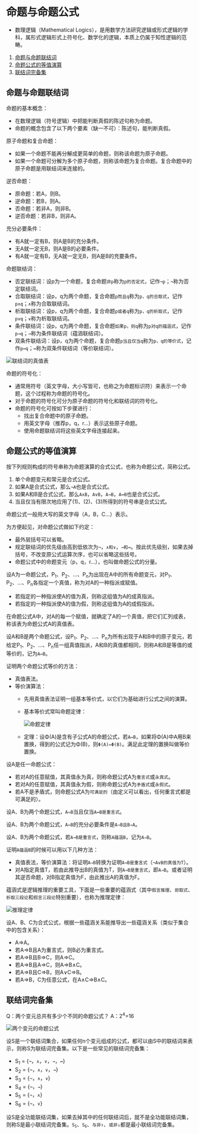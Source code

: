 # 命题与命题公式

*   数理逻辑（Mathematical Logics），是用数学方法研究逻辑或形式逻辑的学科，属形式逻辑形式上符号化、数学化的逻辑，本质上仍属于知性逻辑的范畴。

1.  [命题与命题联结词](#命题与命题联结词)
2.  [命题公式的等值演算](#命题公式的等值演算)
3.  [联结词完备集](#联结词完备集)

## 命题与命题联结词

命题的基本概念：

*   在数理逻辑（符号逻辑）中把能判断真假的陈述句称为命题。
*   命题的概念包含了以下两个要素（缺一不可）：陈述句，能判断真假。

原子命题和复合命题：

*   如果一个命题不能再分解成更简单的命题，则称该命题为原子命题。
*   如果一个命题可分解为多个原子命题，则称该命题为复合命题。复合命题中的原子命题是用联结词来连接的。

逆否命题：

*   原命题：若A，则B。
*   逆命题：若B，则A。
*   否命题：若非A，则非B。
*   逆否命题：若非B，则非A。

充分必要条件：

*   有A就一定有B，则A是B的充分条件。
*   无A就一定无B，则A是B的必要条件。
*   有A就一定有B，无A就一定无B，则A是B的充要条件。

命题联结词：

*   否定联结词：设p为一个命题，复合命题`非p`称为`p的否定式`，记作`¬p`；`¬`称为否定联结词。
*   合取联结词：设p，q为两个命题，复合命题`p而且q`称为`p，q的合取式`，记作`p∧q`；`∧`称为合取联结词。
*   析取联结词：设p，q为两个命题，复合命题`p或者q`称为`p，q的析取式`，记作`p∨q`；`∨`称为析取联结词。
*   条件联结词：设p，q为两个命题，复合命题`如果p，则q`称为`p对q的蕴涵式`，记作`p→q`；`→`称为条件联结词（蕴涵联结词）。
*   双条件联结词：设p，q为两个命题，复合命题`p当且仅当q`称为`p，q的等价式`，记作`p↔q`；`↔`称为双条件联结词（等价联结词）。

![联结词的真值表](resources/truth_table_of_connectives.png)

命题的符号化：

*   通常用符号（英文字母，大小写皆可，也称之为命题标识符）来表示一个命题，这个过程称为命题的符号化。
*   对于命题的符号化可分为原子命题的符号化和联结词的符号化。
*   命题的符号化可按如下步骤进行：
    *   找出复合命题中的原子命题。
    *   用英文字母（推荐p，q，r...）表示这些原子命题。
    *   使用命题联结词将这些英文字母连接起来。

## 命题公式的等值演算

按下列规则构成的符号串称为命题演算的合式公式，也称为命题公式，简称公式。

1.  单个命题变元和常元是合式公式。
2.  如果A是合式公式，那么`¬A`也是合式公式。
3.  如果A和B是合式公式，那么`A∧B`，`A∨B`，`A→B`，`A↔B`也是合式公式。
4.  当且仅当有限次地应用了(1)、(2)、(3)所得到的符号串是合式公式。

命题公式一般用大写的英文字母（A，B，C...）表示。

为方便起见，对命题公式做如下约定：

*   最外层括号可以省略。
*   规定联结词的优先级由高到低依次为`¬`，`∧和∨`，`→和↔`。按此优先级别，如果去掉括号，不改变原公式运算次序，也可以省略这些括号。
*   命题公式中的命题变元（p，q，r...），也叫做命题公式的分量。

设A为一命题公式，P<sub>1</sub>、P<sub>2</sub>、...、P<sub>n</sub>为出现在A中的所有命题变元，对P<sub>1</sub>、P<sub>2</sub>、...、P<sub>n</sub>各指定一个真值，称为对A的一种指派或赋值。

*   若指定的一种指派使A的值为真，则称这组值为A的成真指派。
*   若指定的一种指派使A的值为假，则称这组值为A的成假指派。

在命题公式A中，对A的每一个赋值，就确定了A的一个真值，把它们汇列成表，称该表为命题公式A的真值表。

设A和B是两个命题公式，设P<sub>1</sub>、P<sub>2</sub>、...、P<sub>n</sub>为所有出现于A和B中的原子变元，若给定P<sub>1</sub>、P<sub>2</sub>、...、P<sub>n</sub>任一组真值指派，A和B的真值都相同，则称A和B是等值的或等价的，记为`A⇔B`。

证明两个命题公式等价的方法：

*   真值表法。
*   等价演算法：
    *   先用真值表法证明一组基本等价式，以它们为基础进行公式之间的演算。
    *   基本等价式常叫命题定律：

        ![命题定律](resources/laws_of_propositional_logic.png)

    *   定理：设Φ(A)是含有子公式A的命题公式，若`A⇔B`，如果将Φ(A)中A用B来置换，得到的公式记为Φ(B)，则`Φ(A)⇔Φ(B)`。满足此定理的置换叫做等价置换。

设A是任一命题公式：

*   若对A的任意赋值，其真值永为真，则称命题公式A为`重言式`或`永真式`。
*   若对A的任意赋值，其真值永为假，则称命题公式A为`矛盾式`或`永假式`。
*   若A不是矛盾式，则命题公式A为`可满足的`（由定义可以看出，任何重言式都是可满足的）。

设A、B为两个命题公式，`A⇔B`当且仅当`A↔B是重言式`。

设A、B为两个命题公式，`A⇔B`的充分必要条件是`A⇒B且B⇒A`。

设A、B为两个命题公式，若`A→B是重言式`，则称`A蕴涵B`，记为`A⇒B`。

证明`A蕴涵B`的时候可以用以下几种方法：

*   真值表法，等价演算法：将证明`A⇒B`转换为证明`A→B是重言式`（`¬A∨B的真值为T`）。
*   对A指定真值T，若由此推导出B的真值为T，则`A→B是重言式`，即`A⇒B`。或者证明其逆否命题，对B指定真值为F，由此推出A的真值为F。

蕴涵式是逻辑推理的重要工具，下面是一些重要的蕴涵式（其中`假言推理`、`拒取式`、`析取三段论`和`假言三段论`特别重要），也称为推理定律：

![推理定律](resources/laws_of_inference.jpg)

设A、B、C为合式公式，根据一些蕴涵关系能推导出一些蕴涵关系（类似于集合中的包含关系）：

*   A⇒A。
*   若A⇒B且A为重言式，则B必为重言式。
*   若A⇒B且B⇒C，则A⇒C。
*   若A⇒B且A⇒C，则A⇒B∧C。
*   若A⇒B且C⇒B，则A∨C⇒B。
*   若A⇒B，C为任意公式，在A∧C⇒B∧C。

## 联结词完备集

Q：两个变元总共有多少个不同的命题公式？
A：2<sup>4</sup>=16

![两个变元的命题公式](resources/the_propositional_formulas_of_two_variables.png)

设S是一个联结词集合，如果任何n个变元组成的公式，都可以由S中的联结词来表示，则称S为联结词完备集。以下是一些常见的联结词完备集：

*   S<sub>1</sub> = {`¬`，`∧`，`∨`，`→`，`↔`}
*   S<sub>2</sub> = {`¬`，`∧`，`∨`，`→`}
*   S<sub>3</sub> = {`¬`，`∧`，`∨`}
*   S<sub>4</sub> = {`¬`，`→`}
*   S<sub>5</sub> = {`¬`，`∧`}
*   S<sub>6</sub> = {`¬`，`∨`}

设S是全功能联结词集，如果去掉其中的任何联结词后，就不是全功能联结词集，则称S是最小联结词完备集。<code>S<sub>5</sub></code>、<code>S<sub>6</sub></code>、`与非↑`、`或非↓`都是最小联结词完备集。
